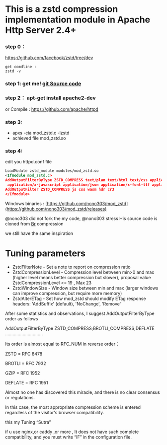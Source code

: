 # This is a zstd compression implementation module in Apache Http Server 2.4+

### step 0：
https://github.com/facebook/zstd/tree/dev

    get comdline :
    zstd -v
 
### step 1: get me! [git Source code](https://github.com/foglede/mod_zstd/)

### step 2：  apt-get install apache2-dev   
 or Compile : https://github.com/apache/httpd

### step 3:
- apxs -cia mod_zstd.c -lzstd
- achieved file mod_zstd.so 

### step 4:
edit you httpd.conf file 

```xml
LoadModule zstd_module modules/mod_zstd.so
<Ifmodule mod_zstd.c>
AddOutputFilterByType ZSTD_COMPRESS text/plan text/html text/css application/wasm
 application/x-javascript application/json application/x-font-ttf application/vnd.ms-fontobject
AddOutputFilter ZSTD_COMPRESS js css wasm hdr cr3
</Ifmodule>
```

Windows binaries : [https://github.com/nono303/mod_zstd](https://github.com/nono303/mod_zstd/releases)

 @nono303 did not fork the my code, @nono303 stress His source code is cloned from [Br](https://github.com/kjdev/apache-mod-brotli) compression

we still have the same inspiration 

# Tuning parameters
 - ZstdFilterNote - Set a note to report on compression ratio
 - ZstdCompressionLevel - Compression level between min>0 and max (higher level means better compression but slower),
proposal value ZstdCompressionLevel <= 19 , Max 23
 - ZstdWindowSize - Window size between min and max (larger windows can improve compression, but require more memory)
 - ZstdAlterETag - Set how mod_zstd should modify ETag response headers: 'AddSuffix' (default), 'NoChange', 'Remove'

After some statistics and observations, I suggest AddOutputFilterByType order as follows

 AddOutputFilterByType ZSTD_COMPRESS;BROTLI_COMPRESS;DEFLATE …………………………
 
Its order is almost equal to RFC_NUM in reverse order：

ZSTD = RFC 8478

BROTLI = RFC 7932

 GZIP = RFC 1952
 
DEFLATE = RFC 1951

Almost no one has discovered this miracle, and there is no clear consensus or regulations.  

In this case, the most appropriate compression scheme is entered regardless of the visitor's browser compatibility.

this my Tuning “Sutra”

if u use nginx,or caddy ,or more , It does not have such complete compatibility, and you must write “IF” in the configuration file.

